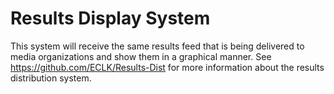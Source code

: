 # Results Display System

This system will receive the same results feed that is being delivered to media organizations and show them in a graphical manner. See https://github.com/ECLK/Results-Dist for more information about the results distribution system.
